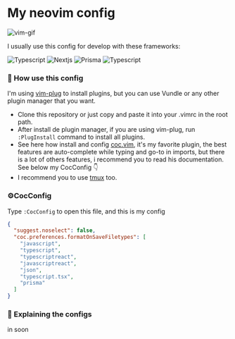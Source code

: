 # My neovim config
![vim-gif](./assets/vim-config.gif)

I usually use this config for develop with these frameworks:

![Typescript](https://img.shields.io/badge/-Typescript-05122A?style=flat&logo=typescript)&nbsp;![Nextjs](https://img.shields.io/badge/-Next.JS-05122A?style=flat&logo=next.js)&nbsp;![Prisma](https://img.shields.io/badge/-Prisma-05122A?style=flat&logo=prisma)&nbsp;![Typescript](https://img.shields.io/badge/-Typescript-05122A?style=flat&logo=typescript)&nbsp;
### 📍 How use this config
I'm using [vim-plug](https://github.com/junegunn/vim-plug) to install plugins, but you can use Vundle or any other plugin manager that you want.

- Clone this repository or just copy and paste it into your .vimrc in the root path.
- After install de plugin  manager, if you are using vim-plug, run ```:PlugInstall``` command to install all plugins.
- See here how install and config [coc.vim](https://github.com/neoclide/coc.nvim.git), it's my favorite plugin, the best features are auto-complete while typing and go-to in imports, but there is a lot of others features, i recommend you to read his documentation. See below my CocConfig 👇
- I recommend you to use [tmux](https://github.com/tmux/tmux) too.
###  ⚙️CocConfig
Type `:CocConfig` to open this file, and this is my config
```json
{
  "suggest.noselect": false,
  "coc.preferences.formatOnSaveFiletypes": [
    "javascript",
    "typescript",
    "typescriptreact",
    "javascriptreact",
    "json",
    "typescript.tsx",
    "prisma"
  ]
}
```

### 📖 Explaining the configs
in soon

